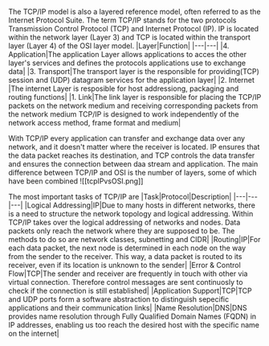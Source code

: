 The TCP/IP model is also a layered reference model, often referred to as the Internet Protocol Suite. The term TCP/IP stands for the two protocols Transmission Control Protocol (TCP) and Internet Protocol (IP). IP is located within the network layer (Layer 3) and TCP is located within the transport layer (Layer 4) of the OSI layer model.
|Layer|Function|
|---|---|
|4. Application|The application Layer allows applications to acces the other layer's services and defines the protocols applications use to exchange data|
|3. Transport|The transport layer is the responsible for providing(TCP) session and (UDP) datagram services for the application layer|
|2. Internet |The internet Layer is resposible for host addressiong, packaging and routing functions|
|1. Link|The link layer is responsible for placing the TCP/IP packets on the network medium and receiving corresponding packets from the network medium TCP/IP is designed to work independently of the network access method, frame format and medium|

With TCP/IP every application can transfer and exchange data over any network, and it doesn't matter where the receiver is located. IP ensures that the data packet reaches its destination, and TCP controls the data transfer and ensures the connection between daa stream and application. The main difference between TCP/IP and OSI is the number of layers, some of which have been combined
![[tcpIPvsOSI.png]]

The most important tasks of TCP/IP are
|Task|Protocol|Description|
|---|---|---|
|Logical Addressing|IP|Due to many hosts in different networks, there is a need to structure the network topology and logical addressing. Within TCP/IP takes over the logical addressing of networks and nodes. Data packets only reach the network where they are supposed to be. The methods to do so are network classes, subnetting and CIDR|
|Routing|IP|For each data packet, the next node is determined in each node on the way from the sender to the receiver. This way, a data packet is routed to its receiver, even if its location is unknown to the sender|
|Error & Control Flow|TCP|The sender and receiver are frequently in touch with other via virtual connection. Therefore control messages are sent continuosly to check if the connection is still established|
|Application Support|TCP|TCP and UDP ports form a software abstraction to distinguish sepecific applications and their communication links|
|Name Resolution|DNS|DNS provides name resolution through Fully Qualified Domain Names (FQDN) in IP addresses, enabling us too reach the desired host with the specific name on the internet|
